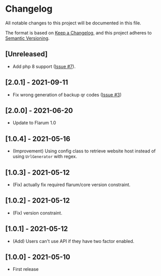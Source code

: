 # Changelog

All notable changes to this project will be documented in this file.

The format is based on [Keep a Changelog](https://keepachangelog.com/en/1.0.0/),
and this project adheres to [Semantic Versioning](https://semver.org/spec/v2.0.0.html).

## [Unreleased]

- Add php 8 support ([Issue #7](https://github.com/Nearata/flarum-ext-twofactor/issues/7)).

## [2.0.1] - 2021-09-11

- Fix wrong generation of backup qr codes ([Issue #3](https://github.com/Nearata/flarum-ext-twofactor/issues/3))

## [2.0.0] - 2021-06-20

- Update to Flarum 1.0

## [1.0.4] - 2021-05-16

- (Improvement) Using config class to retrieve website host instead of using `UrlGenerator` with regex.

## [1.0.3] - 2021-05-12

- (Fix) actually fix required flarum/core version constraint.

## [1.0.2] - 2021-05-12

- (Fix) version constraint.

## [1.0.1] - 2021-05-12

- (Add) Users can't use API if they have two factor enabled.

## [1.0.0] - 2021-05-10

- First release
